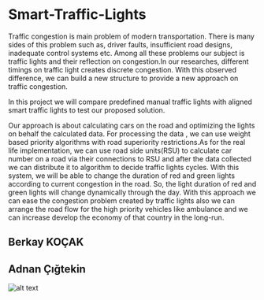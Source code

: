 # Smart-Traffic-Lights

Traffic congestion is main problem of modern transportation.
There is many sides of this problem such as, driver faults, insufficient road designs,  inadequate control systems etc.
Among all these problems our subject is traffic lights and their reflection on congestion.In our researches, different timings on traffic light creates discrete congestion.
With this observed difference, we can build a new structure to provide a new approach on traffic congestion.

In this project we will compare predefined manual traffic lights with aligned smart traffic lights to test our proposed solution.

Our approach is about calculating cars on the road and optimizing the lights on behalf the calculated data. For processing the data , we can use weight based priority algorithms with road superiority restrictions.As for the real life implementation, we can use road side units(RSU) to calculate car number on a road via their connections to RSU and after the data collected we can distribute it to algorithm to decide traffic lights cycles. With this system, we will be able to change the duration of red and green lights according to current congestion in the road. So, the light duration of red and green lights will change dynamically through the day. With this approach we can ease the congestion problem created by traffic lights also we can arrange the road flow for the high priority vehicles like ambulance and we can increase develop the economy of that country in the long-run. 

## Berkay KOÇAK 
## Adnan Çığtekin

![alt text](https://github.com/BerkayKOCAK/Smart-Traffic-Lights/edit/master/Credits.jpeg)
